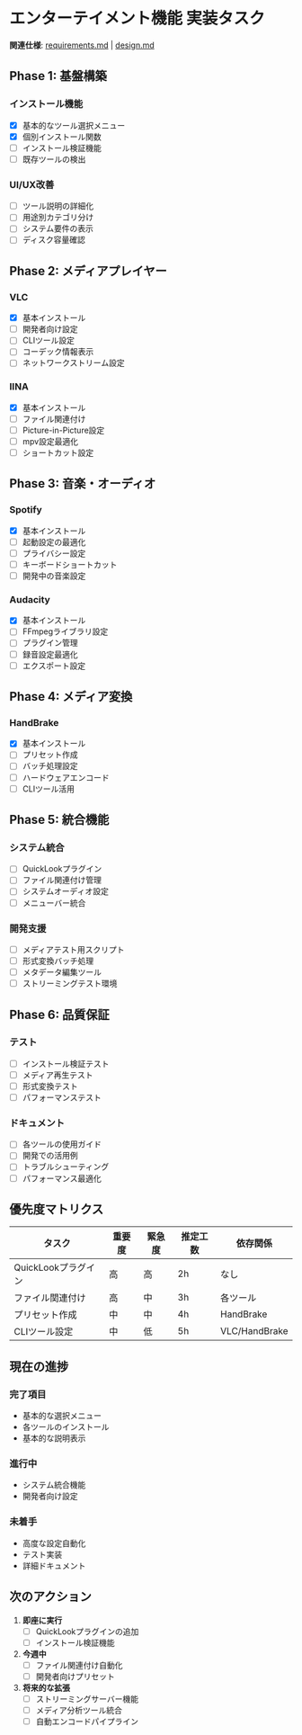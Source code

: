 # エンターテイメント機能 実装タスク

**関連仕様**: [requirements.md](./requirements.md) | [design.md](./design.md)

## Phase 1: 基盤構築

### インストール機能
- [x] 基本的なツール選択メニュー
- [x] 個別インストール関数
- [ ] インストール検証機能
- [ ] 既存ツールの検出

### UI/UX改善
- [ ] ツール説明の詳細化
- [ ] 用途別カテゴリ分け
- [ ] システム要件の表示
- [ ] ディスク容量確認

## Phase 2: メディアプレイヤー

### VLC
- [x] 基本インストール
- [ ] 開発者向け設定
- [ ] CLIツール設定
- [ ] コーデック情報表示
- [ ] ネットワークストリーム設定

### IINA
- [x] 基本インストール
- [ ] ファイル関連付け
- [ ] Picture-in-Picture設定
- [ ] mpv設定最適化
- [ ] ショートカット設定

## Phase 3: 音楽・オーディオ

### Spotify
- [x] 基本インストール
- [ ] 起動設定の最適化
- [ ] プライバシー設定
- [ ] キーボードショートカット
- [ ] 開発中の音楽設定

### Audacity
- [x] 基本インストール
- [ ] FFmpegライブラリ設定
- [ ] プラグイン管理
- [ ] 録音設定最適化
- [ ] エクスポート設定

## Phase 4: メディア変換

### HandBrake
- [x] 基本インストール
- [ ] プリセット作成
- [ ] バッチ処理設定
- [ ] ハードウェアエンコード
- [ ] CLIツール活用

## Phase 5: 統合機能

### システム統合
- [ ] QuickLookプラグイン
- [ ] ファイル関連付け管理
- [ ] システムオーディオ設定
- [ ] メニューバー統合

### 開発支援
- [ ] メディアテスト用スクリプト
- [ ] 形式変換バッチ処理
- [ ] メタデータ編集ツール
- [ ] ストリーミングテスト環境

## Phase 6: 品質保証

### テスト
- [ ] インストール検証テスト
- [ ] メディア再生テスト
- [ ] 形式変換テスト
- [ ] パフォーマンステスト

### ドキュメント
- [ ] 各ツールの使用ガイド
- [ ] 開発での活用例
- [ ] トラブルシューティング
- [ ] パフォーマンス最適化

## 優先度マトリクス

| タスク | 重要度 | 緊急度 | 推定工数 | 依存関係 |
|--------|--------|--------|----------|----------|
| QuickLookプラグイン | 高 | 高 | 2h | なし |
| ファイル関連付け | 高 | 中 | 3h | 各ツール |
| プリセット作成 | 中 | 中 | 4h | HandBrake |
| CLIツール設定 | 中 | 低 | 5h | VLC/HandBrake |

## 現在の進捗

### 完了項目
- 基本的な選択メニュー
- 各ツールのインストール
- 基本的な説明表示

### 進行中
- システム統合機能
- 開発者向け設定

### 未着手
- 高度な設定自動化
- テスト実装
- 詳細ドキュメント

## 次のアクション

1. **即座に実行**
   - [ ] QuickLookプラグインの追加
   - [ ] インストール検証機能

2. **今週中**
   - [ ] ファイル関連付け自動化
   - [ ] 開発者向けプリセット

3. **将来的な拡張**
   - [ ] ストリーミングサーバー機能
   - [ ] メディア分析ツール統合
   - [ ] 自動エンコードパイプライン